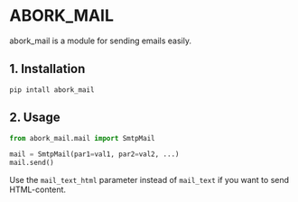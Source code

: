 # **ABORK_MAIL**
abork_mail is a module for sending emails easily.

## **1. Installation**

```command
pip intall abork_mail
```

## **2. Usage**

```python
from abork_mail.mail import SmtpMail
```

```python
mail = SmtpMail(par1=val1, par2=val2, ...)
mail.send()
```

Use the `mail_text_html` parameter instead of `mail_text` if you want to send HTML-content.
